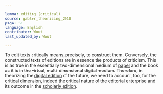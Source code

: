 ```yaml
---

lemma: editing (critical)
source: gabler_theorizing_2010
page: 51
language: English
contributor: Wout
last_updated_by: Wout

---
```


To edit texts critically means, precisely, to construct them. Conversely, the constructed texts of editions are in essence the products of criticism. This is as true in the essentially two-dimensional medium of [paper](paper.html) and the book as it is in the virtual, multi-dimensional digital medium. Therefore, in theorizing the [digital edition](editionDigital.html) of the future, we need to account, too, for the critical dimension, indeed the critical nature of the editorial enterprise and its outcome in the [scholarly edition](editionScholarly.html).
